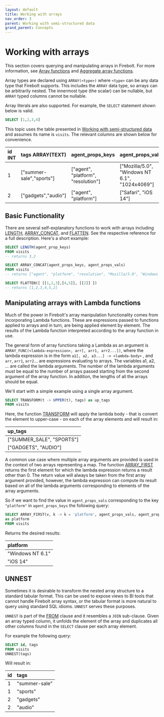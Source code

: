```yaml
---
layout: default
title: Working with arrays
nav_order: 3
parent: Working with semi-structured data
grand_parent: Concepts
---
```

# Working with arrays

This section covers querying and manipulating arrays in Firebolt. For more information, see [Array functions](../../sql-reference/functions-reference/semi-structured-functions/array-functions.md) and [Aggregate array functions](../../sql-reference/functions-reference/semi-structured-functions/aggregate-array-functions.md).

Array types are declared using `ARRAY(<type>)` where `<type>` can be any data type that Firebolt supports. This includes the `ARRAY` data type, so arrays can be arbitrarily nested. The innermost type (the scalar) can be nullable, but `ARRAY` typed columns cannot be nullable.

Array literals are also supported. For example, the `SELECT` statement shown below is valid.

```sql
SELECT [1,2,3,4]
```

This topic uses the table presented in [Working with semi-structured data](./working-with-semi-structured-data.html) and assumes its name is `visits`. The relevant columns are shown below for convenience.

| id INT | tags ARRAY\(TEXT\) | agent\_props\_keys | agent\_props\_vals |
| :--- | :--- | :--- | :--- |
| 1 | \["summer-sale","sports"\] | \["agent", "platform", "resolution"\] | \["Mozilla/5.0", "Windows NT 6.1", "1024x4069"\] |
| 2 | \["gadgets","audio"\] | \["agent", "platform"\] | \["Safari", "iOS 14"\] |

## Basic Functionality

There are several self-explanatory functions to work with arrays including [LENGTH,](../../sql-reference/functions-reference/semi-structured-functions/array-functions.md#length) [ARRAY\_CONCAT](../../sql-reference/functions-reference/semi-structured-functions/array-functions.md#array_concat), and [FLATTEN](../../sql-reference/functions-reference/semi-structured-functions/array-functions.md#flatten). See the respective reference for a full description. Here's a short example:

```sql
SELECT LENGTH(agent_prop_keys)
FROM visits
-- returns 3,2

SELECT ARRAY_CONCAT(agent_props_keys, agent_props_vals)
FROM visits
-- returns ["agent", "platform", "resolution", "Mozilla/5.0", "Windows NT 6.1", "1024x4069"]

SELECT FLATTEN([ [[1,2,3],[4,5]], [[2]] ])
-- returns [1,2,3,4,5,2]
```

## Manipulating arrays with Lambda functions

Much of the power in Firebolt's array manipulation functionality comes from incorporating Lambda functions. These are expressions passed to functions applied to arrays and in turn, are being applied element by element. The results of the Lambda function interpreted according to the array function in use.

The general form of array functions taking a Lambda as an argument is `ARRAY_FUNC(<lambda-expression>, arr[, arr1, arr2...])`, where the lambda expression is in the form `a1[, a2, a3...] -> <lambda-body>` , and `arr`, `arr1`, `arr2`... are expressions evaluating to arrays. The variables a1, a2, ... are called the lambda arguments. The number of the lambda arguments must be equal to the number of arrays passed starting from the second argument of the array function. In addition, the lengths of all the arrays should be equal.

We'll start with a simple example using a single array argument.

```sql
SELECT TRANSFORM(t -> UPPER(t), tags) as up_tags
FROM visits
```

Here, the function [TRANSFORM](../../sql-reference/functions-reference/semi-structured-functions/array-functions.md#transform) will apply the lambda body - that is convert the element to upper-case - on each of the array elements and will result in:

| up\_tags |
| :--- |
| \["SUMMER\_SALE", "SPORTS"\] |
| \["GADGETS", "AUDIO"\] |

A common use case where multiple array arguments are provided is used in the context of two arrays representing a map. The function [ARRAY\_FIRST ](../../sql-reference/functions-reference/semi-structured-functions/array-functions.md#array_first)returns the first element for which the lambda expression returns a result other than 0. The return value will always be taken from the first array argument provided, however, the lambda expression can compute its result based on all of the lambda arguments corresponding to elements of the array arguments.

So if we want to find the value in `agent_props_vals` corresponding to the key `"platform"` in `agent_props_keys` the following query:

```sql
SELECT ARRAY_FIRST(v, k -> k = 'platform', agent_props_vals, agent_props_keys)
as platform
FROM visits
```

Returns the desired results:

| platform |
| :--- |
| "Windows NT 6.1" |
| "iOS 14" |

## UNNEST

Sometimes it is desirable to transform the nested array structure to a standard tabular format. This can be used to expose views to BI tools that cannot handle Firebolt array syntax, or the tabular format is more natural to query using standard SQL idioms. `UNNEST` serves these purposes.

`UNNEST` is part of the [FROM](../../sql-reference/commands/query-syntax.md#from) clause and it resembles a `JOIN` sub-clause. Given an array typed column, it unfolds the element of the array and duplicates all other columns found in the `SELECT` clause per each array element.

For example the following query:

```sql
SELECT id, tags
FROM visits
UNNEST(tags)
```

Will result in:

| id | tags |
| :--- | :--- |
| 1 | "summer-sale" |
| 1 | "sports" |
| 2 | "gadgets" |
| 2 | "audio" |

